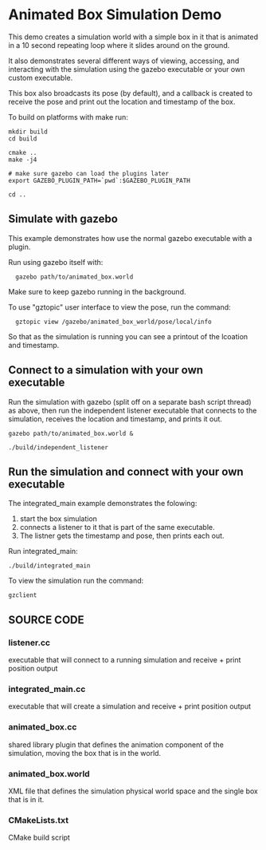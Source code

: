 # Animated Box Simulation Demo

This demo creates a simulation world
with a simple box in it that is animated
in a 10 second repeating loop where it slides 
around on the ground.

It also demonstrates several different ways of viewing,
accessing, and interacting with the simulation using
the gazebo executable or your own custom executable.

This box also broadcasts its pose (by default),
and a callback is created to receive the pose
and print out the location and timestamp of the box.


To build on platforms with make run:

    mkdir build
    cd build

    cmake ..
    make -j4
        
    # make sure gazebo can load the plugins later
    export GAZEBO_PLUGIN_PATH=`pwd`:$GAZEBO_PLUGIN_PATH
    
    cd ..



## Simulate with gazebo
This example demonstrates how use the normal 
gazebo executable with a plugin.

Run using gazebo itself with:

      gazebo path/to/animated_box.world

Make sure to keep gazebo running in the background.

To use "gztopic" user interface to view the pose, run the command:

      gztopic view /gazebo/animated_box_world/pose/local/info
  
So that as the simulation is running you can see a 
printout of the lcoation and timestamp.


## Connect to a simulation with your own executable

Run the simulation with gazebo (split off on a separate bash script thread)
as above, then run the independent listener executable that
connects to the simulation, receives the location and timestamp,
and prints it out.
 
    gazebo path/to/animated_box.world &
      
    ./build/independent_listener


## Run the simulation and connect with your own executable

The integrated_main example demonstrates the folowing:

1. start the box simulation 
2. connects a listener to it that is part of the same executable. 
3. The listner gets the timestamp and pose, then prints each out.

Run integrated_main:
   
    ./build/integrated_main


To view the simulation run the command:

    gzclient


## SOURCE CODE

### listener.cc

  executable that will connect to a running simulation and receive + print position output
  
### integrated_main.cc

  executable that will create a simulation and receive + print position output

### animated_box.cc

  shared library plugin that defines the animation component of the simulation, moving the box that is in the world.
  
### animated_box.world

  XML file that defines the simulation physical world space and the single box that is in it.

### CMakeLists.txt
  
  CMake build script
